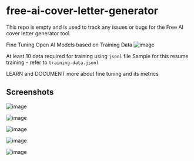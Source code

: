 # free-ai-cover-letter-generator
This repo is empty and is used to track any issues or bugs for the Free AI cover letter generator tool

Fine Tuning Open AI Models based on Training Data
![image](https://github.com/mansi-manhas/free-ai-cover-letter-generator/assets/18692751/507a04c7-7df5-46cf-b8b6-b795240adb2c)

At least 10 data required for training using `jsonl` file 
Sample for this resume training - refer to `training-data.jsonl`

LEARN and DOCUMENT more about fine tuning and its metrics

## Screenshots

![image](https://github.com/mansi-manhas/free-ai-cover-letter-generator/assets/18692751/93e79f2f-20c5-43d4-b371-35d91f85a09b)

![image](https://github.com/mansi-manhas/free-ai-cover-letter-generator/assets/18692751/7d593d09-00c0-4fc0-960e-58b5d4827dda)

![image](https://github.com/mansi-manhas/free-ai-cover-letter-generator/assets/18692751/d55c1cb0-895d-4b0a-b0a1-ff8391c4ceca)

![image](https://github.com/mansi-manhas/free-ai-cover-letter-generator/assets/18692751/916ba2dc-4d4c-47bf-8c67-62d9e9b2df46)

![image](https://github.com/mansi-manhas/free-ai-cover-letter-generator/assets/18692751/c73067e2-8e03-419d-ac40-aececf679d3d)

